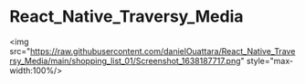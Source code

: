 # React_Native_Traversy_Media
<img src="https://raw.githubusercontent.com/danielOuattara/React_Native_Traversy_Media/main/shopping_list_01/Screenshot_1638187717.png" style="max-width:100%/>
